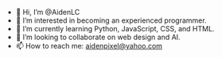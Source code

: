 - 👋 Hi, I’m @AidenLC
- 👀 I’m interested in becoming an experienced programmer.
- 🌱 I’m currently learning Python, JavaScript, CSS, and HTML.
- 💞️ I’m looking to collaborate on web design and AI.
- 📫 How to reach me: aidenpixel@yahoo.com

<!---
AidenLC/AidenLC is a ✨ special ✨ repository because its `README.md` (this file) appears on your GitHub profile.
You can click the Preview link to take a look at your changes.
--->
